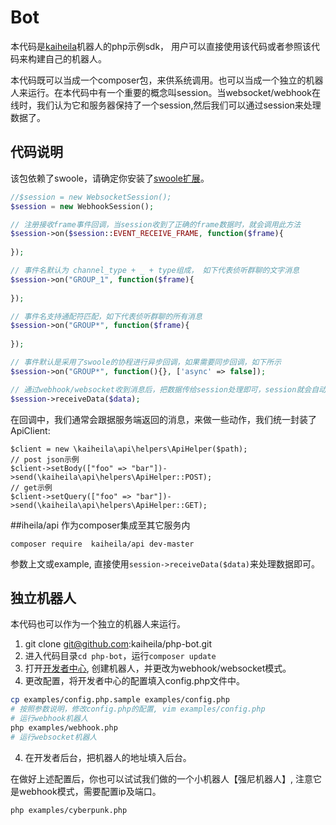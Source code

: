 # Bot
本代码是[kaiheila](http://developer.kaiheila.cn/doc)机器人的php示例sdk， 用户可以直接使用该代码或者参照该代码来构建自己的机器人。

 本代码既可以当成一个composer包，来供系统调用。也可以当成一个独立的机器人来运行。在本代码中有一个重要的概念叫session。当websocket/webhook在线时，我们认为它和服务器保持了一个session,然后我们可以通过session来处理数据了。

## 代码说明
该包依赖了swoole，请确定你安装了[swoole扩展](https://wiki.swoole.com/#/environment?id=%e5%ae%89%e8%a3%85swoole)。

```php 
//$session = new WebsocketSession();
$session = new WebhookSession();

// 注册接收frame事件回调，当session收到了正确的frame数据时，就会调用此方法
$session->on($session::EVENT_RECEIVE_FRAME, function($frame){
    
});

// 事件名默认为 channel_type + _ + type组成， 如下代表侦听群聊的文字消息
$session->on("GROUP_1", function($frame){
    
});

// 事件名支持通配符匹配，如下代表侦听群聊的所有消息
$session->on("GROUP*", function($frame){
     
});

// 事件默认是采用了swoole的协程进行异步回调，如果需要同步回调，如下所示
$session->on("GROUP*", function(){}, ['async' => false]);

// 通过webhook/websocket收到消息后，把数据传给session处理即可，session就会自动按上面注册的事件进行处理。
$session->receiveData($data);

```

在回调中，我们通常会跟据服务端返回的消息，来做一些动作，我们统一封装了ApiClient:
```
$client = new \kaiheila\api\helpers\ApiHelper($path);
// post json示例
$client->setBody(["foo" => "bar"])->send(\kaiheila\api\helpers\ApiHelper::POST);
// get示例
$client->setQuery(["foo" => "bar"])->send(\kaiheila\api\helpers\ApiHelper::GET);

```

##iheila/api 作为composer集成至其它服务内

```
composer require  kaiheila/api dev-master
````
参数上文或example, 直接使用`session->receiveData($data)`来处理数据即可。

## 独立机器人

本代码也可以作为一个独立的机器人来运行。

1. git clone git@github.com:kaiheila/php-bot.git
2. 进入代码目录`cd php-bot`，运行`composer update`
3. 打开[开发者中心](https://developer.kaiheila.cn/bot), 创建机器人，并更改为webhook/websocket模式。
4. 更改配置，将开发者中心的配置填入config.php文件中。

```bash
cp examples/config.php.sample examples/config.php
# 按照参数说明，修改config.php的配置, vim examples/config.php
# 运行webhook机器人
php examples/webhook.php
# 运行websocket机器人
````
4. 在开发者后台，把机器人的地址填入后台。

在做好上述配置后，你也可以试试我们做的一个小机器人【强尼机器人】, 注意它是webhook模式，需要配置ip及端口。
```bash
php examples/cyberpunk.php
````


